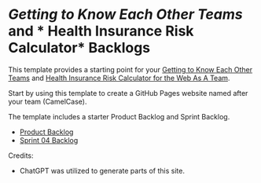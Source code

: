 # *Getting to Know Each Other Teams* and * Health Insurance Risk Calculator* Backlogs 

This template provides a starting point for your [Getting to Know Each Other Teams](https://www.lewisuniversity.org/activity/getting-to-know-each-other-teams) and
[Health Insurance Risk Calculator for the Web As A Team](https://www.lewisuniversity.org/activity/health-risk-calculator-team-web). 

Start by using this template to create a GitHub Pages website named after your team (CamelCase). 

The template includes a starter Product Backlog and Sprint Backlog.
- [Product Backlog](product-backlog.md/)
- [Sprint 04 Backlog](sprint-04-backlog.md)

Credits:
- ChatGPT was utilized to generate parts of this site. 
